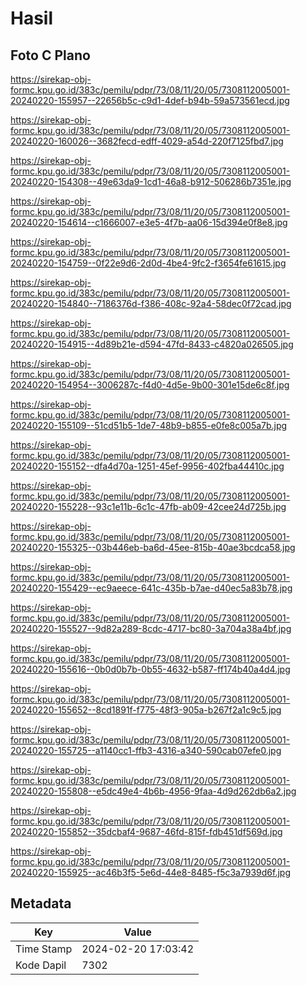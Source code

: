 # Hasil

## Foto C Plano

https://sirekap-obj-formc.kpu.go.id/383c/pemilu/pdpr/73/08/11/20/05/7308112005001-20240220-155957--22656b5c-c9d1-4def-b94b-59a573561ecd.jpg

https://sirekap-obj-formc.kpu.go.id/383c/pemilu/pdpr/73/08/11/20/05/7308112005001-20240220-160026--3682fecd-edff-4029-a54d-220f7125fbd7.jpg

https://sirekap-obj-formc.kpu.go.id/383c/pemilu/pdpr/73/08/11/20/05/7308112005001-20240220-154308--49e63da9-1cd1-46a8-b912-506286b7351e.jpg

https://sirekap-obj-formc.kpu.go.id/383c/pemilu/pdpr/73/08/11/20/05/7308112005001-20240220-154614--c1666007-e3e5-4f7b-aa06-15d394e0f8e8.jpg

https://sirekap-obj-formc.kpu.go.id/383c/pemilu/pdpr/73/08/11/20/05/7308112005001-20240220-154759--0f22e9d6-2d0d-4be4-9fc2-f3654fe61615.jpg

https://sirekap-obj-formc.kpu.go.id/383c/pemilu/pdpr/73/08/11/20/05/7308112005001-20240220-154840--7186376d-f386-408c-92a4-58dec0f72cad.jpg

https://sirekap-obj-formc.kpu.go.id/383c/pemilu/pdpr/73/08/11/20/05/7308112005001-20240220-154915--4d89b21e-d594-47fd-8433-c4820a026505.jpg

https://sirekap-obj-formc.kpu.go.id/383c/pemilu/pdpr/73/08/11/20/05/7308112005001-20240220-154954--3006287c-f4d0-4d5e-9b00-301e15de6c8f.jpg

https://sirekap-obj-formc.kpu.go.id/383c/pemilu/pdpr/73/08/11/20/05/7308112005001-20240220-155109--51cd51b5-1de7-48b9-b855-e0fe8c005a7b.jpg

https://sirekap-obj-formc.kpu.go.id/383c/pemilu/pdpr/73/08/11/20/05/7308112005001-20240220-155152--dfa4d70a-1251-45ef-9956-402fba44410c.jpg

https://sirekap-obj-formc.kpu.go.id/383c/pemilu/pdpr/73/08/11/20/05/7308112005001-20240220-155228--93c1e11b-6c1c-47fb-ab09-42cee24d725b.jpg

https://sirekap-obj-formc.kpu.go.id/383c/pemilu/pdpr/73/08/11/20/05/7308112005001-20240220-155325--03b446eb-ba6d-45ee-815b-40ae3bcdca58.jpg

https://sirekap-obj-formc.kpu.go.id/383c/pemilu/pdpr/73/08/11/20/05/7308112005001-20240220-155429--ec9aeece-641c-435b-b7ae-d40ec5a83b78.jpg

https://sirekap-obj-formc.kpu.go.id/383c/pemilu/pdpr/73/08/11/20/05/7308112005001-20240220-155527--9d82a289-8cdc-4717-bc80-3a704a38a4bf.jpg

https://sirekap-obj-formc.kpu.go.id/383c/pemilu/pdpr/73/08/11/20/05/7308112005001-20240220-155616--0b0d0b7b-0b55-4632-b587-ff174b40a4d4.jpg

https://sirekap-obj-formc.kpu.go.id/383c/pemilu/pdpr/73/08/11/20/05/7308112005001-20240220-155652--8cd1891f-f775-48f3-905a-b267f2a1c9c5.jpg

https://sirekap-obj-formc.kpu.go.id/383c/pemilu/pdpr/73/08/11/20/05/7308112005001-20240220-155725--a1140cc1-ffb3-4316-a340-590cab07efe0.jpg

https://sirekap-obj-formc.kpu.go.id/383c/pemilu/pdpr/73/08/11/20/05/7308112005001-20240220-155808--e5dc49e4-4b6b-4956-9faa-4d9d262db6a2.jpg

https://sirekap-obj-formc.kpu.go.id/383c/pemilu/pdpr/73/08/11/20/05/7308112005001-20240220-155852--35dcbaf4-9687-46fd-815f-fdb451df569d.jpg

https://sirekap-obj-formc.kpu.go.id/383c/pemilu/pdpr/73/08/11/20/05/7308112005001-20240220-155925--ac46b3f5-5e6d-44e8-8485-f5c3a7939d6f.jpg


## Metadata

| Key        | Value               |
| ---------- | ------------------- |
| Time Stamp | 2024-02-20 17:03:42 |
| Kode Dapil | 7302                |



